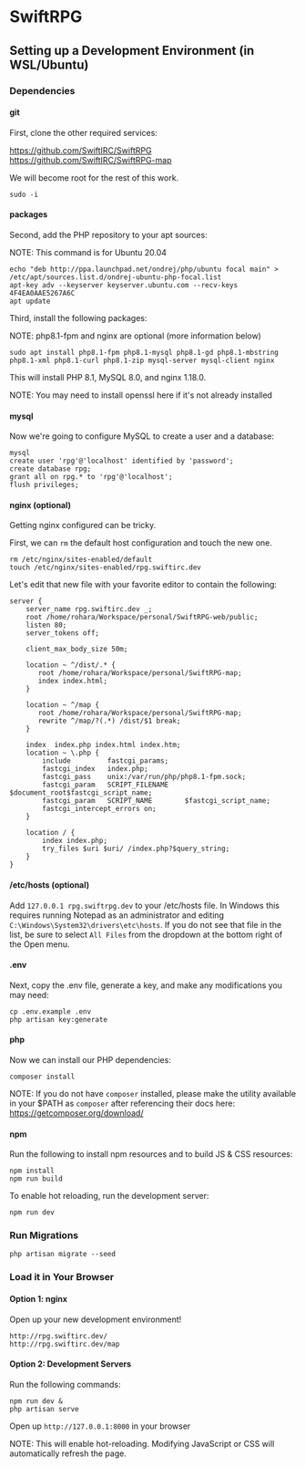 # SwiftRPG

## Setting up a Development Environment (in WSL/Ubuntu)

### Dependencies

#### git

First, clone the other required services:

https://github.com/SwiftIRC/SwiftRPG
https://github.com/SwiftIRC/SwiftRPG-map

We will become root for the rest of this work.

```
sudo -i
```

#### packages

Second, add the PHP repository to your apt sources:

NOTE: This command is for Ubuntu 20.04

```
echo "deb http://ppa.launchpad.net/ondrej/php/ubuntu focal main" > /etc/apt/sources.list.d/ondrej-ubuntu-php-focal.list
apt-key adv --keyserver keyserver.ubuntu.com --recv-keys 4F4EA0AAE5267A6C
apt update
```

Third, install the following packages:

NOTE: php8.1-fpm and nginx are optional (more information below)

```
sudo apt install php8.1-fpm php8.1-mysql php8.1-gd php8.1-mbstring php8.1-xml php8.1-curl php8.1-zip mysql-server mysql-client nginx
```

This will install PHP 8.1, MySQL 8.0, and nginx 1.18.0.

NOTE: You may need to install openssl here if it's not already installed

#### mysql

Now we're going to configure MySQL to create a user and a database:

```
mysql
create user 'rpg'@'localhost' identified by 'password';
create database rpg;
grant all on rpg.* to 'rpg'@'localhost';
flush privileges;
```

#### nginx (optional)

Getting nginx configured can be tricky.

First, we can `rm` the default host configuration and touch the new one.

```
rm /etc/nginx/sites-enabled/default
touch /etc/nginx/sites-enabled/rpg.swiftirc.dev
```

Let's edit that new file with your favorite editor to contain the following:

```
server {
    server_name rpg.swiftirc.dev _;
    root /home/rohara/Workspace/personal/SwiftRPG-web/public;
    listen 80;
    server_tokens off;

    client_max_body_size 50m;

    location ~ ^/dist/.* {
       root /home/rohara/Workspace/personal/SwiftRPG-map;
       index index.html;
    }

    location ~ ^/map {
       root /home/rohara/Workspace/personal/SwiftRPG-map;
       rewrite ^/map/?(.*) /dist/$1 break;
    }

    index  index.php index.html index.htm;
    location ~ \.php {
        include         fastcgi_params;
        fastcgi_index   index.php;
        fastcgi_pass    unix:/var/run/php/php8.1-fpm.sock;
        fastcgi_param   SCRIPT_FILENAME    $document_root$fastcgi_script_name;
        fastcgi_param   SCRIPT_NAME        $fastcgi_script_name;
        fastcgi_intercept_errors on;
    }

    location / {
        index index.php;
        try_files $uri $uri/ /index.php?$query_string;
    }
}
```

#### /etc/hosts (optional)

Add `127.0.0.1 rpg.swiftrpg.dev` to your /etc/hosts file.
In Windows this requires running Notepad as an administrator and
editing `C:\Windows\System32\drivers\etc\hosts`. If you do not
see that file in the list, be sure to select `All Files` from the
dropdown at the bottom right of the Open menu.

#### .env

Next, copy the .env file, generate a key, and make any modifications you may need:

```
cp .env.example .env
php artisan key:generate
```

#### php

Now we can install our PHP dependencies:

```
composer install
```

NOTE: If you do not have `composer` installed, please make the utility available in your $PATH as `composer` after referencing their docs here: https://getcomposer.org/download/

#### npm

Run the following to install npm resources and to build JS & CSS resources:

```
npm install
npm run build
```

To enable hot reloading, run the development server:

```
npm run dev
```

### Run Migrations

```
php artisan migrate --seed
```

### Load it in Your Browser

#### Option 1: nginx

Open up your new development environment!

```
http://rpg.swiftirc.dev/
http://rpg.swiftirc.dev/map
```

#### Option 2: Development Servers

Run the following commands:
```
npm run dev &
php artisan serve
```

Open up `http://127.0.0.1:8000` in your browser

NOTE: This will enable hot-reloading. Modifying JavaScript or CSS will automatically refresh the page.
